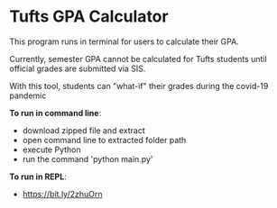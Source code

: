 # Tufts GPA Calculator 

This program runs in terminal for users to calculate their GPA. 

Currently, semester GPA cannot be calculated for Tufts students until official grades are submitted via SIS.

With this tool, students can "what-if" their grades during the covid-19 pandemic

**To run in command line**:
- download zipped file and extract
- open command line to extracted folder path
- execute Python
- run the command 'python main.py'

**To run in REPL**:
- https://bit.ly/2zhuOrn
